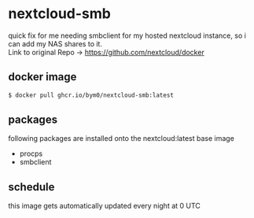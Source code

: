 # nextcloud-smb

quick fix for me needing smbclient for my hosted nextcloud instance, so i can add my NAS shares to it.  
Link to original Repo -> https://github.com/nextcloud/docker

## docker image
```bash
$ docker pull ghcr.io/bym0/nextcloud-smb:latest
```


## packages
following packages are installed onto the nextcloud:latest base image
- procps
- smbclient

## schedule
this image gets automatically updated every night at 0 UTC
